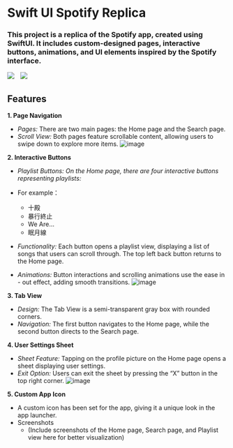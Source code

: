 # Swift UI Spotify Replica

### This project is a replica of the Spotify app, created using SwiftUI. It includes custom-designed pages, interactive buttons, animations, and UI elements inspired by the Spotify interface.

<img src="https://github.com/user-attachments/assets/d5e5d87c-c625-4279-89de-2965869198a2" style="display: inline; margin-right: 10px;"> <img src="https://github.com/user-attachments/assets/95607420-2ed8-41d4-adb7-cc22b3c3783c" style="display: inline;">

## Features
**1. Page Navigation**
  - *Pages:* There are two main pages: the Home page and the Search page.
  - *Scroll View:* Both pages feature scrollable content, allowing users to swipe down to explore more items.
    ![image](https://github.com/user-attachments/assets/5218c7b2-fd94-4803-8884-34a176c768b5)


**2. Interactive Buttons**
  - *Playlist Buttons: On the Home page, there are four interactive buttons representing playlists:*
  - For example：
    - 十殿
    - 暴行終止
    - We Are…
    - 眠月線
      
  - *Functionality:* Each button opens a playlist view, displaying a list of songs that users can scroll through. The top left back button returns to the Home page.
  - *Animations:* Button interactions and scrolling animations use the ease in - out effect, adding smooth transitions.
    ![image](https://github.com/user-attachments/assets/41445893-dc96-40aa-8da0-667f47f316d7)


**3. Tab View**

  - *Design:* The Tab View is a semi-transparent gray box with rounded corners.
  - *Navigation:* The first button navigates to the Home page, while the second button directs to the Search page.
    
**4. User Settings Sheet**
  - *Sheet Feature:* Tapping on the profile picture on the Home page opens a sheet displaying user settings.
  - *Exit Option:* Users can exit the sheet by pressing the “X” button in the top right corner.
    ![image](https://github.com/user-attachments/assets/1e6eaf34-add0-419c-951f-21bf125d9bcd)


**5. Custom App Icon**
  - A custom icon has been set for the app, giving it a unique look in the app launcher.
  - Screenshots
    - (Include screenshots of the Home page, Search page, and Playlist view here for better visualization)
